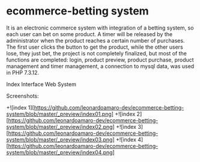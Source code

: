 # ecommerce-betting system
 It is an electronic commerce system with integration of a betting system, so each user can bet on some product. A timer will be released by the administrator when the product reaches a certain number of purchases. The first user clicks the button to get the product, while the other users lose, they just bet, the project is not completely finalized, but most of the functions are completed: login, product preview, product purchase, product management and timer management, a connection to mysql data, was used in PHP 7.3.12.
 
 Index Interface Web System

Screenshots:

+![index 1][https://github.com/leonardoamaro-dev/ecommerce-betting-system/blob/master/_preview/index01.png]
+![index 2][https://github.com/leonardoamaro-dev/ecommerce-betting-system/blob/master/_preview/index02.png]
+![index 3][https://github.com/leonardoamaro-dev/ecommerce-betting-system/blob/master/_preview/index03.png]
+![index 4][https://github.com/leonardoamaro-dev/ecommerce-betting-system/blob/master/_preview/index04.png]
